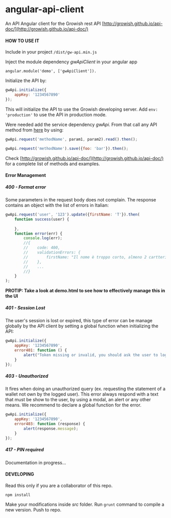 # angular-api-client
An API Angular client for the Growish rest API [http://growish.github.io/api-doc/](http://growish.github.io/api-doc/)


#### HOW TO USE IT
Include in your project ````/dist/gw-api.min.js````

Inject the module dependency *gwApiClient* in your angular app
````
angular.module('demo', ['gwApiClient']).
````


Initialize the API by:

````js
gwApi.initialize({
    appKey: '1234567890'
});
````

This will initialize the API to use the Growish developing server. Add ````env: 'production'```` to use the API in production mode.

Were needed add the service dependency *gwApi*. From that call any API method from [here](http://growish.github.io/api-doc/) by using:

````js
gwApi.request('methodName', param1, param2).read().then();
````

````js
gwApi.request('methodName').save({foo: 'bar'}).then();
````

Check [http://growish.github.io/api-doc/](http://growish.github.io/api-doc/) for a complete list of methods and examples.


#### Error Management

##### 400 - Format error
Some parameters in the request body does not complain. The response contains an object with the list of errors in Italian:
````js
gwApi.request('user', '123').update({firstName: 'T'}).then(
    function success(user) {
      
    },
    function error(err) {
        console.log(err);
        //{
        //    code: 400,
        //    validationErrors: {
        //        firstName: "Il nome è troppo corto, almeno 2 cartteri"
        //    },
        //    ...
        //}
    }
);
````

**PROTIP: Take a look at demo.html to see how to effectively manage this in the UI**

##### 401 - Session Lost
The user's session is lost or expired, this type of error can be manage globally by the API client by setting a global function when initializing the API:

 ````js
 gwApi.initialize({
     appKey: '1234567890',
     error401: function () {
         alert("Token missing or invalid, you should ask the user to login again");
     }
 });
  ````

##### 403 - Unauthorized
It fires when doing an unauthorized query (ex. requesting the statement of a wallet not own by the logged user).
This error always respond with a text that must be show to the user, by using a modal, an alert or any other means. We recommend to declare a global function for the error.

 ````js
 gwApi.initialize({
     appKey: '1234567890',
     error403: function (response) {
         alert(response.message);
     }
 });
  ````
  
##### 417 - PIN required
Documentation in progress...



#### DEVELOPING

Read this only if you are a collaborator of this repo.

````
npm install
````

Make your modifications inside *src* folder. Run ````grunt```` command to compile a new version. Push to repo.